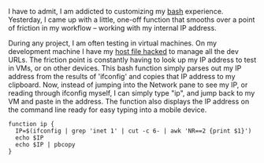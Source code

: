 I have to admit, I am addicted to customizing my [bash](http://en.wikipedia.org/wiki/Bash_\(Unix_shell\)) experience. Yesterday, I came up with a little, one-off function that smooths over a point of friction in my workflow – working with my internal IP address.

During any project, I am often testing in virtual machines. On my development machine I have my [host file hacked](http://adamsimpson.net/writing/a-few-bash-tips) to manage all the dev URLs. The friction point is constantly having to look up my IP address to test in VMs, or on other devices. This bash function simply parses out my IP address from the results of 'ifconfig' and copies that IP address to my clipboard. Now, instead of jumping into the Network pane to see my IP, or reading through ifconfig myself, I can simply type "ip", and jump back to my VM and paste in the address. The function also displays the IP address on the command line ready for easy typing into a mobile device.

    function ip {
      IP=$(ifconfig | grep 'inet 1' | cut -c 6- | awk 'NR==2 {print $1}')
      echo $IP
      echo $IP | pbcopy
    }
